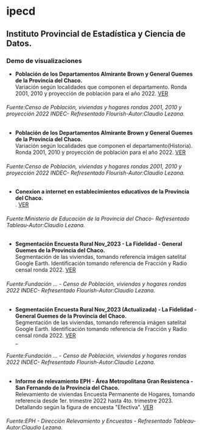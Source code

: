 # ipecd

## Instituto Provincial de Estadística y Ciencia de Datos.

<h3>Demo de visualizaciones</h3>

- **Población de los Departamentos Almirante Brown y General Guemes de la Provincia del Chaco.**   
Variación según localidades que componen el departamento. 
  Ronda 2001, 2010 y proyección de población para el año 2022. [VER](https://cdlezana.github.io/ipecd/Poblac_RM_FL.html)  
  
###### Fuente:Censo de Población, viviendas y hogares rondas 2001, 2010 y proyección 2022 INDEC- Refresentado Flourish-Autor:Claudio Lezana.


- **Población de los Departamentos Almirante Brown y General Guemes de la Provincia del Chaco.**   
Variación según localidades que componen el departamento(Historia). 
  Ronda 2001, 2010 y proyección de población para el año 2022. [VER](https://cdlezana.github.io/ipecd/Poblac_RM_FL_Hist.html)  
  
###### Fuente:Censo de Población, viviendas y hogares rondas 2001, 2010 y proyección 2022 INDEC- Refresentado Flourish-Autor:Claudio Lezana.


- **Conexion a internet en establecimientos educativos de la Provincia del Chaco.**   
. [VER](https://cdlezana.github.io/ipecd/Chaco_conex_esc.html)  
  
###### Fuente:Ministerio de Educación de la Provincia del Chaco- Refresentado Tableau-Autor:Claudio Lezana.


- **Segmentación Encuesta Rural Nov_2023 - La Fidelidad - General Guemes de la Provincia del Chaco.**   
Segmentación de las viviendas, tomando referencia imágen satelital Google Earth. 
Identificación tomando referencia de Fracción y Radio censal ronda 2022. [VER](https://cdlezana.github.io/ipecd/La_Fidelidad_seg.html)  
  
###### Fuente:Fundación ... - Censo de Población, viviendas y hogares rondas 2022 INDEC- Refresentado Flourish-Autor:Claudio Lezana.


- **Segmentación Encuesta Rural Nov_2023 (Actualizada) - La Fidelidad - General Guemes de la Provincia del Chaco.**   
Segmentación de las viviendas, tomando referencia imágen satelital Google Earth. 
Identificación tomando referencia de Fracción y Radio censal ronda 2022. [VER](https://cdlezana.github.io/ipecd/Encuesta_La_Fidelidad_23.html)  
  _
###### Fuente:Fundación ... - Censo de Población, viviendas y hogares rondas 2022 INDEC- Refresentado Flourish-Autor:Claudio Lezana.


- **Informe de relevamiento EPH - Área Metropolitana Gran Resistenca - San Fernando de la Provincia del Chaco.**   
Relevamiento de viviendas Encuesta Permanente de Hogares, tomando referencia desde 1er. trimestre 2022 hasta 4to. trimestre 2023. 
Detallando según la figura de encuesta "Efectiva". [VER](https://cdlezana.github.io/ipecd/Eph_AMGR_Informe.html)

###### Fuente:EPH - Dirección Relevamiento y Encuestas  - Refresentado Tableau-Autor:Claudio Lezana.




